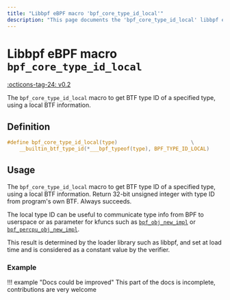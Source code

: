 ```yaml
---
title: "Libbpf eBPF macro 'bpf_core_type_id_local'"
description: "This page documents the 'bpf_core_type_id_local' libbpf eBPF macro, including its definition, usage, and examples."
---
```

# Libbpf eBPF macro `bpf_core_type_id_local`

[:octicons-tag-24: v0.2](https://github.com/libbpf/libbpf/releases/tag/v0.2)

The `bpf_core_type_id_local` macro to get BTF type ID of a specified type, using a local BTF information.

## Definition

```c
#define bpf_core_type_id_local(type)					    \
	__builtin_btf_type_id(*___bpf_typeof(type), BPF_TYPE_ID_LOCAL)
```

## Usage

The `bpf_core_type_id_local` macro to get BTF type ID of a specified type, using a local BTF information. Return 32-bit unsigned integer with type ID from program's own BTF. Always succeeds.

The local type ID can be useful to communicate type info from BPF to userspace or as parameter for kfuncs such as [`bpf_obj_new_impl`](../../../linux/kfuncs/bpf_obj_new_impl.md) or [`bpf_percpu_obj_new_impl`](../../../linux/kfuncs/bpf_percpu_obj_new_impl.md).

This result is determined by the loader library such as libbpf, and set at load time and is considered as a constant value by the verifier.

### Example

!!! example "Docs could be improved"
    This part of the docs is incomplete, contributions are very welcome
